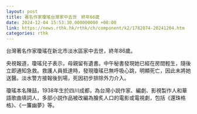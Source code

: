 ```yaml
---
layout: post
title: 著名作家瓊瑤台灣家中去世　終年66歲
date: 2024-12-04 15:53:30.000000000 +08:00
link: https://news.rthk.hk/rthk/ch/component/k2/1782074-20241204.htm
categories: rthk
---
```


台灣著名作家瓊瑤在新北市淡水區家中去世，終年86歲。

央視報道，瓊瑤兒子表示，母親留有遺書。中午秘書發現她已經在房間輕生，隨後立即通知急救。救護人員抵達時，發現瓊瑤已無呼吸心跳，明顯死亡，因此未將她送醫。淡水警方接報後到場，死因初步排除外力介入。

瓊瑤本名陳喆，1938年生於四川成都，為台灣小説作家、編劇、影視製作人和華語歌曲填詞人，多部小説作品被改編為膾炙人口的電影或電視劇，包括《還珠格格》、《一簾幽夢》等。
